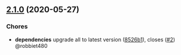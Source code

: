 <a name="2.1.0"></a>
## [2.1.0](https://github.com/pbadenski/bull-prom/compare/v2.0.0...v2.1.0) (2020-05-27)

### Chores

* **dependencies** upgrade all to latest version ([8526b1](https://github.com/pbadenski/bull-prom/commit/8526b1)), closes ([#2](https://github.com/pbadenski/bull-prom/issues/2)) @robbiet480
